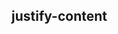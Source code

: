 ## justify-content


<!-- CSSJSON.justify-content.description -->

<!-- CSSJSON.justify-content.syntax -->

<!-- CSSJSON.justify-content.values -->

<!-- CSSJSON.justify-content.defaultValue -->

<!-- CSSJSON.justify-content.unixTags -->

<!-- CSSJSON.justify-content.compatibility -->

<!-- CSSJSON.justify-content.example -->

<!-- CSSJSON.justify-content.reference -->
